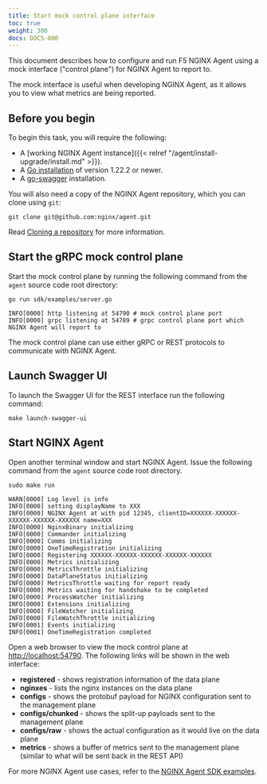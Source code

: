 ```yaml
---
title: Start mock control plane interface
toc: true
weight: 300
docs: DOCS-000
---
```


This document describes how to configure and run F5 NGINX Agent using a mock interface ("control plane") for NGINX Agent to report to.

The mock interface is useful when developing NGINX Agent, as it allows you to view what metrics are being reported.

## Before you begin

To begin this task, you will require the following:

- A [working NGINX Agent instance]({{< relref "/agent/install-upgrade/install.md" >}}).
- A [Go installation](https://go.dev/dl/) of version 1.22.2 or newer.
- A [go-swagger](https://goswagger.io/go-swagger/install/) installation.

You will also need a copy of the NGINX Agent repository, which you can clone using `git`:

```shell
git clone git@github.com:nginx/agent.git
```

Read [Cloning a repository](https://docs.github.com/en/repositories/creating-and-managing-repositories/cloning-a-repository) for more information.

## Start the gRPC mock control plane

Start the mock control plane by running the following command from the `agent` source code root directory:

```shell
go run sdk/examples/server.go
```
```text
INFO[0000] http listening at 54790 # mock control plane port
INFO[0000] grpc listening at 54789 # grpc control plane port which NGINX Agent will report to
```

The mock control plane can use either gRPC or REST protocols to communicate with NGINX Agent.


## Launch Swagger UI

To launch the Swagger UI for the REST interface run the following command:

```shell
make launch-swagger-ui
```

## Start NGINX Agent

Open another terminal window and start NGINX Agent. Issue the following command from the `agent` source code root directory.

```shell
sudo make run
```
```text
WARN[0000] Log level is info
INFO[0000] setting displayName to XXX
INFO[0000] NGINX Agent at with pid 12345, clientID=XXXXXX-XXXXXX-XXXXXX-XXXXXX-XXXXXX name=XXX
INFO[0000] NginxBinary initializing
INFO[0000] Commander initializing
INFO[0000] Comms initializing
INFO[0000] OneTimeRegistration initializing
INFO[0000] Registering XXXXXX-XXXXXX-XXXXXX-XXXXXX-XXXXXX
INFO[0000] Metrics initializing
INFO[0000] MetricsThrottle initializing
INFO[0000] DataPlaneStatus initializing
INFO[0000] MetricsThrottle waiting for report ready
INFO[0000] Metrics waiting for handshake to be completed
INFO[0000] ProcessWatcher initializing
INFO[0000] Extensions initializing
INFO[0000] FileWatcher initializing
INFO[0000] FileWatchThrottle initializing
INFO[0001] Events initializing
INFO[0001] OneTimeRegistration completed
```

Open a web browser to view the mock control plane at [http://localhost:54790](http://localhost:54790). The following links will be shown in the web interface:

- **registered** - shows registration information of the data plane
- **nginxes** - lists the nginx instances on the data plane
- **configs** - shows the protobuf payload for NGINX configuration sent to the management plane
- **configs/chunked** - shows the split-up payloads sent to the management plane
- **configs/raw** - shows the actual configuration as it would live on the data plane
- **metrics** - shows a buffer of metrics sent to the management plane (similar to what will be sent back in the REST API)

For more NGINX Agent use cases, refer to the [NGINX Agent SDK examples](https://github.com/nginx/agent/tree/main/sdk/examples).